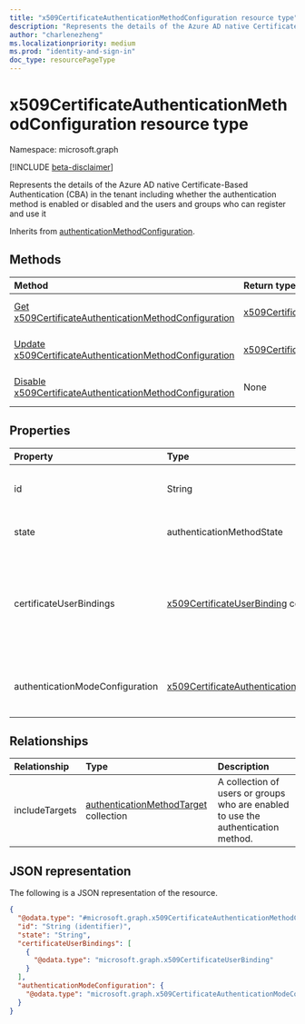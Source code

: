 ```yaml
---
title: "x509CertificateAuthenticationMethodConfiguration resource type"
description: "Represents the details of the Azure AD native Certificate-Based Authentication (CBA) in the tenant including whether the authentication method is enabled or disabled and the users and groups who can register and use it."
author: "charlenezheng"
ms.localizationpriority: medium
ms.prod: "identity-and-sign-in"
doc_type: resourcePageType
---
```


# x509CertificateAuthenticationMethodConfiguration resource type

Namespace: microsoft.graph

[!INCLUDE [beta-disclaimer](../../includes/beta-disclaimer.md)]

Represents the details of the Azure AD native Certificate-Based Authentication (CBA) in the tenant including whether the authentication method is enabled or disabled and the users and groups who can register and use it

Inherits from [authenticationMethodConfiguration](../resources/authenticationmethodconfiguration.md).

## Methods
|Method|Return type|Description|
|:---|:---|:---|
|[Get x509CertificateAuthenticationMethodConfiguration](../api/x509certificateauthenticationmethodconfiguration-get.md)|[x509CertificateAuthenticationMethodConfiguration](../resources/x509certificateauthenticationmethodconfiguration.md)|Read the properties and relationships of a x509CertificateAuthenticationMethodConfiguration object.|
|[Update x509CertificateAuthenticationMethodConfiguration](../api/x509certificateauthenticationmethodconfiguration-update.md)|[x509CertificateAuthenticationMethodConfiguration](../resources/x509certificateauthenticationmethodconfiguration.md)|Update the properties of a x509CertificateAuthenticationMethodConfiguration object.|
|[Disable x509CertificateAuthenticationMethodConfiguration](../api/x509certificateauthenticationmethodconfiguration-delete.md)|None|Disables and restores the x509CertificateAuthenticationMethodConfiguration object to its default configuration.|


## Properties
|Property|Type|Description|
|:---|:---|:---|
|id|String|The identifier for the authentication method policy. The value is always `X509Certificate`. Inherited from [authenticationMethodConfiguration](../resources/authenticationmethodconfiguration.md).|
|state|authenticationMethodState|The possible values are: `enabled`, `disabled`. Inherited from [authenticationMethodConfiguration](../resources/authenticationmethodconfiguration.md).|
|certificateUserBindings|[x509CertificateUserBinding](../resources/x509certificateuserbinding.md) collection|Defines fields in the X.509 certificate that map to attributes of the Azure AD user object in order to bind the certificate to the user. The **priority** of the object determines the order in which the binding is carried out. The first binding that matches will be used and the rest ignored. |
|authenticationModeConfiguration|[x509CertificateAuthenticationModeConfiguration](../resources/x509certificateauthenticationmodeconfiguration.md)|Defines strong authentication configurations. This configuration includes the default authentication mode and the different rules for strong authentication bindings. |


## Relationships
|Relationship|Type|Description|
|:---|:---|:---|
|includeTargets|[authenticationMethodTarget](../resources/authenticationmethodtarget.md) collection|A collection of users or groups who are enabled to use the authentication method.|

## JSON representation
The following is a JSON representation of the resource.
<!-- {
  "blockType": "resource",
  "keyProperty": "id",
  "@odata.type": "microsoft.graph.x509CertificateAuthenticationMethodConfiguration",
  "baseType": "microsoft.graph.authenticationMethodConfiguration",
  "openType": false
}
-->
``` json
{
  "@odata.type": "#microsoft.graph.x509CertificateAuthenticationMethodConfiguration",
  "id": "String (identifier)",
  "state": "String",
  "certificateUserBindings": [
    {
      "@odata.type": "microsoft.graph.x509CertificateUserBinding"
    }
  ],
  "authenticationModeConfiguration": {
    "@odata.type": "microsoft.graph.x509CertificateAuthenticationModeConfiguration"
  }
}
```

